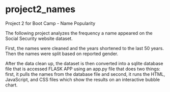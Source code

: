 # project2_names
Project 2 for Boot Camp - Name Popularity

The following project analyzes the frequency a name appeared on the Social Security website dataset. 

First, the names were cleaned and the years shortened to the last 50 years. Then the names were split based on reported gender. 

After the data clean up, the dataset is then converted into a sqlite database file that is accessed FLASK APP using an app.py file that does two things: first, it pulls the names from the database file and second, it runs the HTML, JavaScript, and CSS files which show the results on an interactive bubble chart. 
